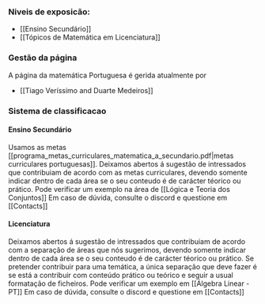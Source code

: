 ### Niveis de exposicão:
- [[Ensino Secundário]]
- [[Tópicos de Matemática em Licenciatura]]

### Gestão da página
A página da matemática Portuguesa é gerida atualmente por 
- [[Tiago Veríssimo and Duarte Medeiros]]

### Sistema de classificacao
#### Ensino Secundário
Usamos as metas [[programa_metas_curriculares_matematica_a_secundario.pdf|metas curriculares portuguesas]].
Deixamos abertos á sugestão de intressados que contribuiam de acordo com as metas curriculares, devendo somente indicar dentro de cada área se o seu conteudo é de carácter téorico ou prático.
Pode verificar um exemplo na área de [[Lógica e Teoria dos Conjuntos]]
Em caso de dúvida, consulte o discord e questione em [[Contacts]]

#### Licenciatura
Deixamos abertos á sugestão de intressados que contribuiam de acordo com a separação de áreas que nós sugerimos, devendo somente indicar dentro de cada área se o seu conteudo é de carácter téorico ou prático.
Se pretender contribuir para uma temática, a única separação que deve fazer é se está a contribuir com conteúdo prático ou teórico e seguir a usual formatação de ficheiros.
Pode verificar um exemplo em [[Álgebra Linear - PT]]
Em caso de dúvida, consulte o discord e questione em [[Contacts]]